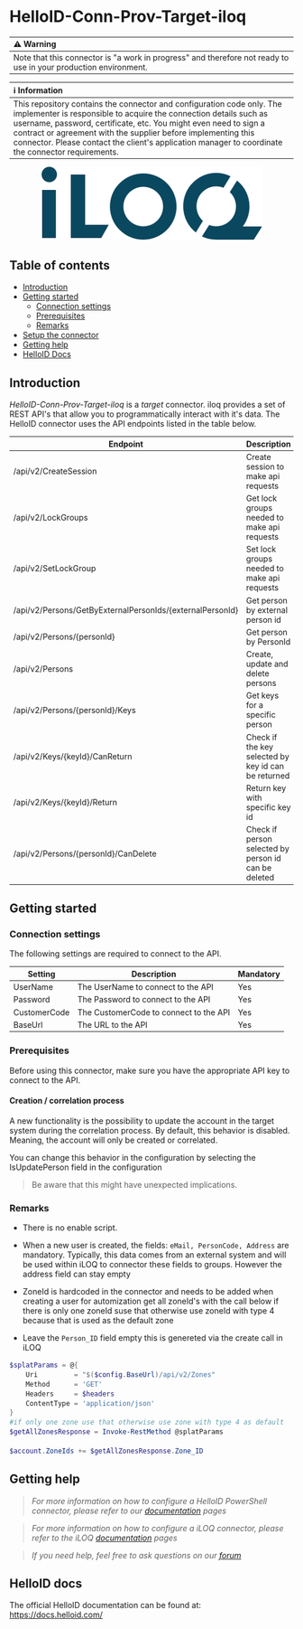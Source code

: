 
# HelloID-Conn-Prov-Target-iloq



| :warning: Warning |
|:---------------------------|
| Note that this connector is "a work in progress" and therefore not ready to use in your production environment. |

| :information_source: Information |
|:---------------------------|
| This repository contains the connector and configuration code only. The implementer is responsible to acquire the connection details such as username, password, certificate, etc. You might even need to sign a contract or agreement with the supplier before implementing this connector. Please contact the client's application manager to coordinate the connector requirements. |

<p align="center">
  <img src="logo.png">
</p>

## Table of contents

- [Introduction](#Introduction)
- [Getting started](#Getting-started)
  + [Connection settings](#Connection-settings)
  + [Prerequisites](#Prerequisites)
  + [Remarks](#Remarks)
- [Setup the connector](@Setup-The-Connector)
- [Getting help](#Getting-help)
- [HelloID Docs](#HelloID-docs)

## Introduction

_HelloID-Conn-Prov-Target-iloq_ is a _target_ connector. iloq provides a set of REST API's that allow you to programmatically interact with it's data. The HelloID connector uses the API endpoints listed in the table below.

| Endpoint                                                    | Description                                           |
| ----------------------------------------------------------- | ----------------------------------------------------- |
| /api/v2/CreateSession                                       | Create session to make api requests                   |
| /api/v2/LockGroups                                          | Get lock groups needed to make api requests           |
| /api/v2/SetLockGroup                                        | Set lock groups needed to make api requests           |
| /api/v2/Persons/GetByExternalPersonIds/{externalPersonId}   | Get person by external person id                      |
| /api/v2/Persons/{personId}                                  | Get person by PersonId                                |
| /api/v2/Persons                                             | Create, update and delete persons                     |
| /api/v2/Persons/{personId}/Keys                             | Get keys for a specific person                        |
| /api/v2/Keys/{keyId}/CanReturn                              | Check if the key selected by key id can be returned   |
| /api/v2/Keys/{keyId}/Return                                 | Return key with specific key id                       |
| /api/v2/Persons/{personId}/CanDelete                        | Check if person selected by person id can be deleted  | 

## Getting started

### Connection settings

The following settings are required to connect to the API.

| Setting         | Description                             | Mandatory   |
| ------------    | -----------                             | ----------- |
| UserName        | The UserName to connect to the API      | Yes         |
| Password        | The Password to connect to the API      | Yes         |
| CustomerCode    | The CustomerCode to connect to the API  | Yes         |
| BaseUrl         | The URL to the API                      | Yes         |

### Prerequisites

Before using this connector, make sure you have the appropriate API key to connect to the API.

#### Creation / correlation process

A new functionality is the possibility to update the account in the target system during the correlation process. By default, this behavior is disabled. Meaning, the account will only be created or correlated.

You can change this behavior in the configuration by selecting the IsUpdatePerson field in the configuration

> Be aware that this might have unexpected implications.

### Remarks

- There is no enable script.

- When a new user is created, the fields: `eMail, PersonCode, Address` are mandatory. 
Typically, this data comes from an external system and will be used within iLOQ to connector these fields to groups. However the address field can stay empty

- ZoneId is hardcoded in the connector and needs to be added when creating a user for automization get all zoneId's with the call below if there is only one zoneId suse that otherwise use zoneId with type 4 because that is used as the default zone

- Leave the `Person_ID` field empty this is genereted via the create call in iLOQ 

```powershell
$splatParams = @{
    Uri         = "$($config.BaseUrl)/api/v2/Zones"
    Method      = 'GET'
    Headers     = $headers
    ContentType = 'application/json'
}
#if only one zone use that otherwise use zone with type 4 as default
$getAllZonesResponse = Invoke-RestMethod @splatParams

$account.ZoneIds += $getAllZonesResponse.Zone_ID
```


## Getting help

> _For more information on how to configure a HelloID PowerShell connector, please refer to our [documentation](https://docs.helloid.com/hc/en-us/articles/360012558020-Configure-a-custom-PowerShell-target-system) pages_

> _For more information on how to configure a iLOQ connector, please refer to the iLOQ [documentation](https://s5.iloq.com/iLOQPublicApiDoc) pages_

> _If you need help, feel free to ask questions on our [forum](https://forum.helloid.com)_

## HelloID docs

The official HelloID documentation can be found at: https://docs.helloid.com/
